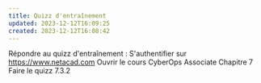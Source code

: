 ```yaml
---
title: Quizz d'entraînement
updated: 2023-12-12T16:09:25
created: 2023-12-12T16:08:42
---
```


Répondre au quizz d'entraînement :
S'authentifier sur <https://www.netacad.com>
Ouvrir le cours CyberOps Associate
Chapitre 7
Faire le quizz 7.3.2
